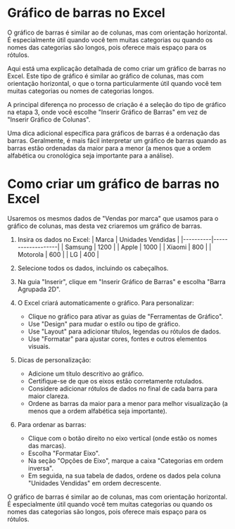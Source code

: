 # Gráfico de barras no Excel

O gráfico de barras é similar ao de colunas, mas com orientação horizontal. É especialmente útil quando você tem muitas categorias ou quando os nomes das categorias são longos, pois oferece mais espaço para os rótulos.


Aqui está uma explicação detalhada de como criar um gráfico de barras no Excel. Este tipo de gráfico é similar ao gráfico de colunas, mas com orientação horizontal, o que o torna particularmente útil quando você tem muitas categorias ou nomes de categorias longos.

A principal diferença no processo de criação é a seleção do tipo de gráfico na etapa 3, onde você escolhe "Inserir Gráfico de Barras" em vez de "Inserir Gráfico de Colunas".

Uma dica adicional específica para gráficos de barras é a ordenação das barras. Geralmente, é mais fácil interpretar um gráfico de barras quando as barras estão ordenadas da maior para a menor (a menos que a ordem alfabética ou cronológica seja importante para a análise).



# Como criar um gráfico de barras no Excel

Usaremos os mesmos dados de "Vendas por marca" que usamos para o gráfico de colunas, mas desta vez criaremos um gráfico de barras.

1. Insira os dados no Excel:
   | Marca    | Unidades Vendidas |
   |----------|-------------------|
   | Samsung  | 1200              |
   | Apple    | 1000              |
   | Xiaomi   | 800               |
   | Motorola | 600               |
   | LG       | 400               |

2. Selecione todos os dados, incluindo os cabeçalhos.

3. Na guia "Inserir", clique em "Inserir Gráfico de Barras" e escolha "Barra Agrupada 2D".

4. O Excel criará automaticamente o gráfico. Para personalizar:
   - Clique no gráfico para ativar as guias de "Ferramentas de Gráfico".
   - Use "Design" para mudar o estilo ou tipo de gráfico.
   - Use "Layout" para adicionar títulos, legendas ou rótulos de dados.
   - Use "Formatar" para ajustar cores, fontes e outros elementos visuais.

5. Dicas de personalização:
   - Adicione um título descritivo ao gráfico.
   - Certifique-se de que os eixos estão corretamente rotulados.
   - Considere adicionar rótulos de dados no final de cada barra para maior clareza.
   - Ordene as barras da maior para a menor para melhor visualização (a menos que a ordem alfabética seja importante).

6. Para ordenar as barras:
   - Clique com o botão direito no eixo vertical (onde estão os nomes das marcas).
   - Escolha "Formatar Eixo".
   - Na seção "Opções de Eixo", marque a caixa "Categorias em ordem inversa".
   - Em seguida, na sua tabela de dados, ordene os dados pela coluna "Unidades Vendidas" em ordem decrescente.

O gráfico de barras é similar ao de colunas, mas com orientação horizontal. É especialmente útil quando você tem muitas categorias ou quando os nomes das categorias são longos, pois oferece mais espaço para os rótulos.
